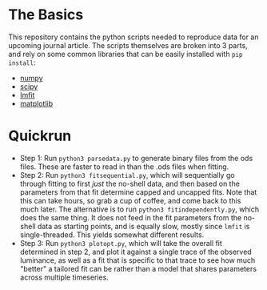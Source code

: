 # The Basics
This repository contains the python scripts needed to reproduce data for an upcoming journal article.
The scripts themselves are broken into 3 parts, and rely on some common libraries that can be easily installed with `pip install`:
- [numpy](https://numpy.org/)
- [scipy](https://scipy.org/)
- [lmfit](https://lmfit.github.io/lmfit-py/)
- [matplotlib](https://matplotlib.org/)

# Quickrun
- Step 1: Run `python3 parsedata.py` to generate binary files from the ods files. These are faster to read in than the .ods files when fitting.
- Step 2: Run `python3 fitsequential.py`, which will sequentially go through fitting to first *just* the no-shell data, and then based on the parameters from that fit determine capped and uncapped fits. Note that this can take hours, so grab a cup of coffee, and come back to this much later.
The alternative is to run `python3 fitindependently.py`, which does the same thing. It does not feed in the fit parameters from the no-shell data as starting points, and is equally slow, mostly since `lmfit` is single-threaded.
This yields somewhat different results.
- Step 3: Run `python3 plotopt.py`, which will take the overall fit determined in step 2, and plot it against a single trace of the observed luminance, as well as a fit that is specific to that trace to see how much "better" a tailored fit can be rather than a model that shares parameters across multiple timeseries.
